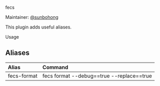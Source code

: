 fecs 

Maintainer: [@sunbohong](https://github.com/sunbohong)

This plugin adds useful aliases.

Usage


## Aliases

| Alias                | Command                                                                                                                                 |
|:---------------------|:----------------------------------------------------------------------------------------------------------------------------------------|
| fecs-format          | fecs format  --debug==true --replace==true          
